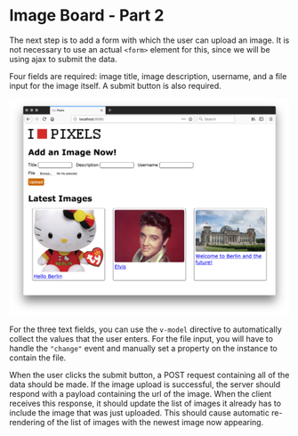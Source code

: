 # Image Board - Part 2

The next step is to add a form with which the user can upload an image. It is not necessary to use an actual `<form>` element for this, since we will be using ajax to submit the data.

Four fields are required: image title, image description, username, and a file input for the image itself. A submit button is also required.

![Image board](imageboard2.png)

For the three text fields, you can use the `v-model` directive to automatically collect the values that the user enters. For the file input, you will have to handle the `"change"` event and manually set a property on the instance to contain the file.

When the user clicks the submit button, a POST request containing all of the data should be made. If the image upload is successful, the server should respond with a payload containing the url of the image. When the client receives this response, it should update the list of images it already has to include the image that was just uploaded. This should cause automatic re-rendering of the list of images with the newest image now appearing.
